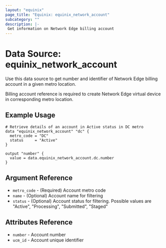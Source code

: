```yaml
---
layout: "equinix"
page_title: "Equinix: equinix_network_account"
subcategory: ""
description: |-
 Get information on Network Edge billing account
---
```


# Data Source: equinix_network_account

Use this data source to get number and identifier of Network Edge
billing account in a given metro location.

Billing account reference is required to create Network Edge virtual device
in corresponding metro location.

## Example Usage

```hcl
# Retrieve details of an account in Active status in DC metro
data "equinix_network_account" "dc" {
  metro_code = "DC"
  status     = "Active"
}

output "number" {
  value = data.equinix_network_account.dc.number
}
```

## Argument Reference

* `metro_code` - (Required) Account metro code
* `name` - (Optional) Account name for filtering
* `status` - (Optional) Account status for filtering. Possible values are "Active",
"Processing", "Submitted", "Staged"

## Attributes Reference

* `number` - Account number
* `ucm_id` - Account unique identifier
